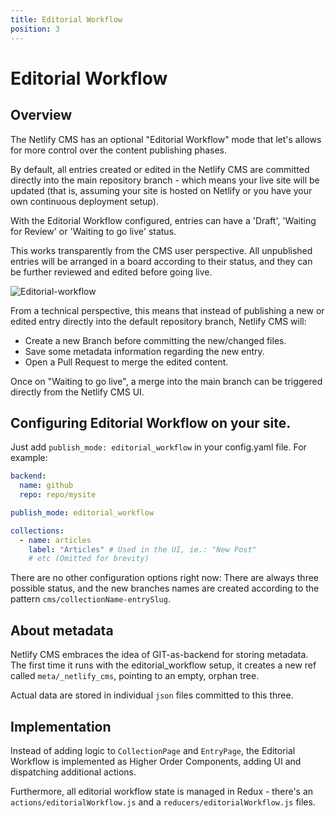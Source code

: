 ```yaml
---
title: Editorial Workflow
position: 3
---
```

# Editorial Workflow

## Overview

The Netlify CMS has an optional "Editorial Workflow" mode that let's allows for more control over the content publishing phases.

By default, all entries created or edited in the Netlify CMS are committed directly into the main repository branch  - which means your live site will be updated (that is, assuming your site is hosted on Netlify or you have your own continuous deployment setup).

With the Editorial Workflow configured, entries can have a 'Draft', 'Waiting for Review' or 'Waiting to go live' status.

This works transparently from the CMS user perspective. All unpublished entries will be arranged in a board according to their status, and they can be further reviewed and edited before going live.

![Editorial-workflow](https://cloud.githubusercontent.com/assets/33676/19452442/d10d9002-948f-11e6-9463-06955b6c15c8.png)

From a technical perspective, this means that instead of publishing a new or edited entry directly into the default repository branch, Netlify CMS will:

* Create a new Branch before committing the new/changed files.
* Save some metadata information regarding the new entry.
* Open a Pull Request to merge the edited content.

Once on "Waiting to go live", a merge into the main branch can be triggered directly from the Netlify CMS UI.


## Configuring Editorial Workflow on your site.

Just add `publish_mode: editorial_workflow` in your config.yaml file. For example:

```yaml
backend:
  name: github
  repo: repo/mysite

publish_mode: editorial_workflow

collections:
  - name: articles
    label: "Articles" # Used in the UI, ie.: "New Post"
    # etc (Omitted for brevity)
```

There are no other configuration options right now: There are always three possible status, and the new branches names are created according to the pattern `cms/collectionName-entrySlug`.


## About metadata

Netlify CMS embraces the idea of GIT-as-backend for storing metadata. The first time it runs with the editorial_workflow setup, it creates a new ref called `meta/_netlify_cms`, pointing to an empty, orphan tree.

Actual data are stored in individual `json` files committed to this three.


## Implementation

Instead of adding logic to `CollectionPage` and `EntryPage`, the Editorial Workflow is implemented as Higher Order Components, adding UI and dispatching additional actions.

Furthermore, all editorial workflow state is managed in Redux - there's an `actions/editorialWorkflow.js` and a `reducers/editorialWorkflow.js` files.
